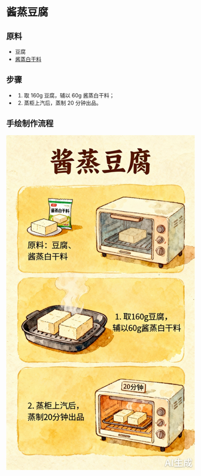 # 酱蒸豆腐

## 原料
- 豆腐
- [酱蒸白干料](/配料/酱蒸白干料.md)

## 步骤
- 1. 取 160g 豆腐，辅以 60g 酱蒸白干料；
- 2. 蒸柜上汽后，蒸制 20 分钟出品。

## 手绘制作流程

![手绘制作流程](../images/蒸菜/酱蒸豆腐.jpg)
